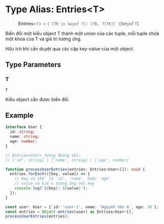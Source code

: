 # Type Alias: Entries\<T\>

> **Entries**\<`T`\> = `{ [TK in keyof T]: [TK, T[TK]] }`\[keyof `T`\]

Biến đổi một kiểu object T thành một union của các tuple,
mỗi tuple chứa một khóa của T và giá trị tương ứng.

Hữu ích khi cần duyệt qua các cặp key-value của một object.

## Type Parameters

### T

`T`

Kiểu object cần được biến đổi.

## Example

```typescript
interface User {
  id: string;
  name: string;
  age: number;
}

// Entries<User> tương đương với:
// ['id', string] | ['name', string] | ['age', number]

function processUserEntries(entries: Entries<User>[]): void {
  entries.forEach(([key, value]) => {
    // key có thể là 'id', 'name', hoặc 'age'
    // value có kiểu tương ứng với key
    console.log(`${key}: ${value}`);
  });
}

const user: User = { id: 'user-1', name: 'Nguyễn Văn A', age: 30 };
const entries = Object.entries(user) as Entries<User>[];
processUserEntries(entries);
```
